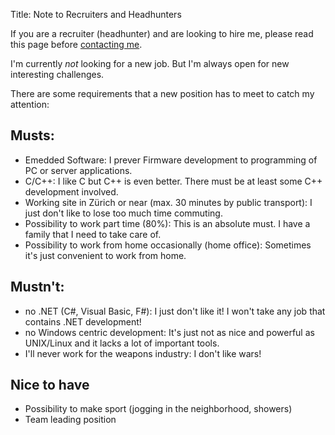 Title: Note to Recruiters and Headhunters

If you are a recruiter (headhunter) and are looking to hire me, please read this page before [contacting me]({filename}/pages/contact.md).

I'm currently *not* looking for a new job. But I'm always open for new interesting challenges.


There are some requirements that a new position has to meet to catch my attention:


## Musts:

- Emedded Software: I prever Firmware development to programming of PC or server applications.
- C/C++: I like C but C++ is even better. There must be at least some C++ development involved.
- Working site in Zürich or near (max. 30 minutes by public transport): I just don't like to lose too much time commuting.
- Possibility to work part time (80%): This is an absolute must. I have a family that I need to take care of.
- Possibility to work from home occasionally (home office): Sometimes it's just convenient to work from home.


## Mustn't:

- no .NET (C#, Visual Basic, F#): I just don't like it! I won't take any job that contains .NET development!
- no Windows centric development: It's just not as nice and powerful as UNIX/Linux and it lacks a lot of important tools.
- I'll never work for the weapons industry: I don't like wars!


## Nice to have

- Possibility to make sport (jogging in the neighborhood, showers)
- Team leading position


<!-- https://wuputah.com/2010/08/07/a-note-to-recruiters-->
